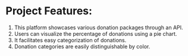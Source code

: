 # Project Features:

1. This platform showcases various donation packages through an API.
2. Users can visualize the percentage of donations using a pie chart.
3. It facilitates easy categorization of donations.
4. Donation categories are easily distinguishable by color.